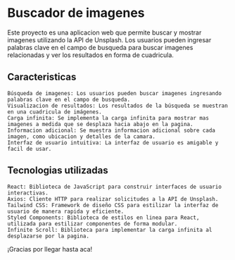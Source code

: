 # Buscador de imagenes

Este proyecto es una aplicacion web que permite buscar y mostrar imagenes utilizando la API de Unsplash. Los usuarios pueden ingresar palabras clave en el campo de busqueda para buscar imagenes relacionadas y ver los resultados en forma de cuadricula.
## Caracteristicas

    Búsqueda de imagenes: Los usuarios pueden buscar imagenes ingresando palabras clave en el campo de busqueda.
    Visualizacion de resultados: Los resultados de la búsqueda se muestran en una cuadricula de imágenes.
    Carga infinita: Se implementa la carga infinita para mostrar mas imagenes a medida que se desplaza hacia abajo en la pagina.
    Informacion adicional: Se muestra informacion adicional sobre cada imagen, como ubicacion y detalles de la camara.
    Interfaz de usuario intuitiva: La interfaz de usuario es amigable y facil de usar.

## Tecnologias utilizadas

    React: Biblioteca de JavaScript para construir interfaces de usuario interactivas.
    Axios: Cliente HTTP para realizar solicitudes a la API de Unsplash.
    Tailwind CSS: Framework de diseño CSS para estilizar la interfaz de usuario de manera rapida y eficiente.
    Styled Components: Biblioteca de estilos en linea para React, utilizada para estilizar componentes de forma modular.
    Infinite Scroll: Biblioteca para implementar la carga infinita al desplazarse por la pagina.

¡Gracias por llegar hasta aca!
